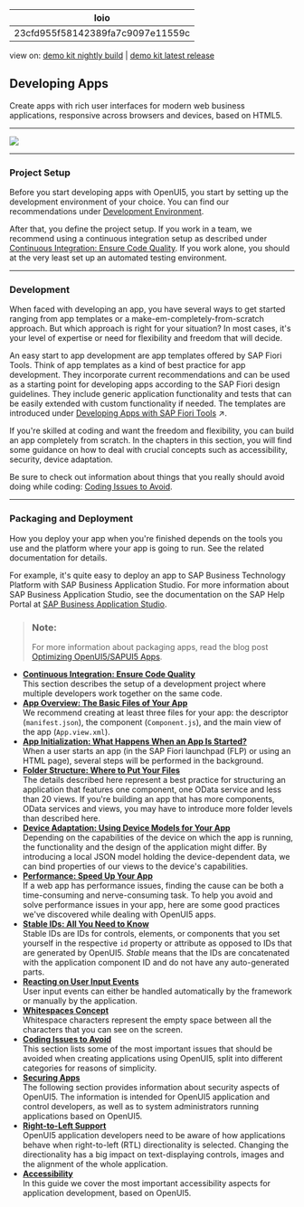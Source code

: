 <!-- loio23cfd955f58142389fa7c9097e11559c -->

| loio |
| -----|
| 23cfd955f58142389fa7c9097e11559c |

<div id="loio">

view on: [demo kit nightly build](https://openui5nightly.hana.ondemand.com/#/topic/23cfd955f58142389fa7c9097e11559c) | [demo kit latest release](https://openui5.hana.ondemand.com/#/topic/23cfd955f58142389fa7c9097e11559c)</div>

## Developing Apps

Create apps with rich user interfaces for modern web business applications, responsive across browsers and devices, based on HTML5.

***

![](loio71f8bf5edae54fad91ea855da95f2f97_LowRes.png)

***

<a name="loio23cfd955f58142389fa7c9097e11559c__section_ovf_25f_qbb"/>

### Project Setup

Before you start developing apps with OpenUI5, you start by setting up the development environment of your choice. You can find our recommendations under [Development Environment](Development_Environment_7bb04e0.md).

After that, you define the project setup. If you work in a team, we recommend using a continuous integration setup as described under [Continuous Integration: Ensure Code Quality](Continuous_Integration_Ensure_Code_Quality_fe7a158.md). If you work alone, you should at the very least set up an automated testing environment.

***

<a name="loio23cfd955f58142389fa7c9097e11559c__section_znq_f5f_qbb"/>

### Development

When faced with developing an app, you have several ways to get started ranging from app templates or a make-em-completely-from-scratch approach. But which approach is right for your situation? In most cases, it's your level of expertise or need for flexibility and freedom that will decide.

An easy start to app development are app templates offered by SAP Fiori Tools. Think of app templates as a kind of best practice for app development. They incorporate current recommendations and can be used as a starting point for developing apps according to the SAP Fiori design guidelines. They include generic application functionality and tests that can be easily extended with custom functionality if needed. The templates are introduced under [Developing Apps with SAP Fiori Tools](https://help.sap.com/viewer/3343ff76a027486c829f8aa5b0fde28f/DEV_SAPUI5_ABAP/en-US/a460a7348a6c431a8bd967ab9fb8d918.html "SAP Fiori tools is a set of extensions for SAP Business Application Studio and Visual Studio Code that makes it faster and easier to develop basic SAP Fiori apps.") :arrow_upper_right:.

If you're skilled at coding and want the freedom and flexibility, you can build an app completely from scratch. In the chapters in this section, you will find some guidance on how to deal with crucial concepts such as accessibility, security, device adaptation.

Be sure to check out information about things that you really should avoid doing while coding: [Coding Issues to Avoid](Coding_Issues_to_Avoid_3877872.md).

***

<a name="loio23cfd955f58142389fa7c9097e11559c__section_vp3_n5f_qbb"/>

### Packaging and Deployment

How you deploy your app when you're finished depends on the tools you use and the platform where your app is going to run. See the related documentation for details.

For example, it's quite easy to deploy an app to SAP Business Technology Platform with SAP Business Application Studio. For more information about SAP Business Application Studio, see the documentation on the SAP Help Portal at [SAP Business Application Studio](https://help.sap.com/viewer/product/SAP%20Business%20Application%20Studio/Cloud/en-US).

> ### Note:  
> For more information about packaging apps, read the blog post [Optimizing OpenUI5/SAPUI5 Apps](https://blogs.sap.com/2015/02/18/optimizing-openui5-apps/).

-   **[Continuous Integration: Ensure Code Quality](Continuous_Integration_Ensure_Code_Quality_fe7a158.md "This section describes the setup of a development project where multiple developers
		work together on the same code.")**  
This section describes the setup of a development project where multiple developers work together on the same code.
-   **[App Overview: The Basic Files of Your App](App_Overview_The_Basic_Files_of_Your_App_28b59ca.md "We recommend creating at least three files for your app: the descriptor
			(manifest.json), the component (Component.js),
		and the main view of the app (App.view.xml).")**  
We recommend creating at least three files for your app: the descriptor \(`manifest.json`\), the component \(`Component.js`\), and the main view of the app \(`App.view.xml`\).
-   **[App Initialization: What Happens When an App Is Started?](App_Initialization_What_Happens_When_an_App_Is_Started_d2f5869.md "When a user starts an app (in the SAP Fiori launchpad (FLP) or using an HTML page),
		several steps will be performed in the background.")**  
When a user starts an app \(in the SAP Fiori launchpad \(FLP\) or using an HTML page\), several steps will be performed in the background.
-   **[Folder Structure: Where to Put Your Files](Folder_Structure_Where_to_Put_Your_Files_003f755.md "The details described here represent a best practice for structuring an application that
		features one component, one OData service and less than 20 views. If you're building an app
		that has more components, OData services and views, you may have to introduce more folder
		levels than described here.")**  
The details described here represent a best practice for structuring an application that features one component, one OData service and less than 20 views. If you're building an app that has more components, OData services and views, you may have to introduce more folder levels than described here.
-   **[Device Adaptation: Using Device Models for Your App](Device_Adaptation_Using_Device_Models_for_Your_App_8dbd35e.md "Depending on the capabilities of the device on which the app is running, the
		functionality and the design of the application might differ. By introducing a local JSON
		model holding the device-dependent data, we can bind properties of our views to the device's
		capabilities.")**  
Depending on the capabilities of the device on which the app is running, the functionality and the design of the application might differ. By introducing a local JSON model holding the device-dependent data, we can bind properties of our views to the device's capabilities.
-   **[Performance: Speed Up Your App](Performance_Speed_Up_Your_App_408b40e.md "If a web app has performance issues, finding the cause can be both a time-consuming
		and nerve-consuming task. To help you avoid and solve performance issues in your app, here
		are some good practices we've discovered while dealing with OpenUI5 apps. ")**  
If a web app has performance issues, finding the cause can be both a time-consuming and nerve-consuming task. To help you avoid and solve performance issues in your app, here are some good practices we've discovered while dealing with OpenUI5 apps.
-   **[Stable IDs: All You Need to Know](Stable_IDs_All_You_Need_to_Know_f51dbb7.md "Stable IDs are IDs for controls, elements, or components that you set yourself in the
		respective id property or attribute as opposed to IDs that are generated by
			OpenUI5. Stable means
		that the IDs are concatenated with the application component ID and do not have any
		auto-generated parts.")**  
Stable IDs are IDs for controls, elements, or components that you set yourself in the respective `id` property or attribute as opposed to IDs that are generated by OpenUI5. *Stable* means that the IDs are concatenated with the application component ID and do not have any auto-generated parts.
-   **[Reacting on User Input Events](Reacting_on_User_Input_Events_c75861e.md "User input events can either be handled automatically by the framework or manually by the application.")**  
User input events can either be handled automatically by the framework or manually by the application.
-   **[Whitespaces Concept](Whitespaces_Concept_37deb0b.md "Whitespace characters represent the empty space between all the characters that you can
		see on the screen.")**  
Whitespace characters represent the empty space between all the characters that you can see on the screen.
-   **[Coding Issues to Avoid](Coding_Issues_to_Avoid_3877872.md "This section lists some of the most important issues that should be avoided when
		creating applications using OpenUI5, split into different categories for reasons of
		simplicity.")**  
This section lists some of the most important issues that should be avoided when creating applications using OpenUI5, split into different categories for reasons of simplicity.
-   **[Securing Apps](Securing_Apps_91f3d87.md "The following section provides information about security aspects of OpenUI5. The information is
        intended for OpenUI5 application
        and control developers, as well as to system administrators running applications based on
            OpenUI5.")**  
The following section provides information about security aspects of OpenUI5. The information is intended for OpenUI5 application and control developers, as well as to system administrators running applications based on OpenUI5.
-   **[Right-to-Left Support](Right_to_Left_Support_8d7b286.md "OpenUI5 application
		developers need to be aware of how applications behave when right-to-left (RTL)
		directionality is selected. Changing the directionality has a big impact on text-displaying
		controls, images and the alignment of the whole application.")**  
OpenUI5 application developers need to be aware of how applications behave when right-to-left \(RTL\) directionality is selected. Changing the directionality has a big impact on text-displaying controls, images and the alignment of the whole application.
-   **[Accessibility](Accessibility_03b914b.md "In this guide we cover the most important accessibility aspects for application
		development, based on OpenUI5.")**  
In this guide we cover the most important accessibility aspects for application development, based on OpenUI5.

